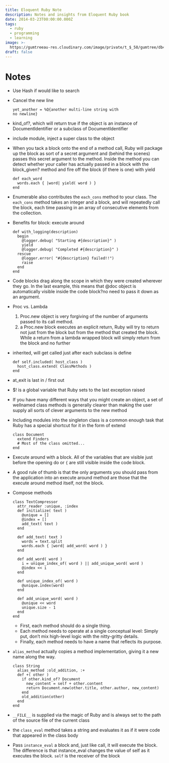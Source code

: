```yaml
---
title: Eloquent Ruby Note
description: Notes and insights from Eloquent Ruby book
date: 2014-03-23T00:00:00.000Z
tags:
  - ruby
  - programming
  - learning
image: >-
  https://gumtreeau-res.cloudinary.com/image/private/t_$_58/gumtree/db4d7c02-5bb2-4295-a284-3a3eee70dbf5.jpg
draft: false
---
```


Notes
=====

- Use Hash if would like to search
- Cancel the new line

    ```
    yet_another = %Q{another multi-line string with 
    no newline}
    ```

- kind_of?, which will return true if the object is an instance of DocumentIdentifier or a subclass of DocumentIdentifier
- include module, inject a super class to the object
- When you tack a block onto the end of a method call, Ruby will package up the block as sort of a secret argument and (behind the scenes) passes this secret argument to the method. Inside the method you can detect whether your caller has actually passed in a block with the block_given? method and fire off the block (if there is one) with yield

    ```
    def each_word
      words.each { |word| yield( word ) }
    end
    ```

- Enumerable also contributes the `each_cons` method to your class. The `each_cons` method takes an integer and a block, and will repeatedly call the block, each time passing in an array of consecutive elements from the collection.

- Benefits for block: execute around

    ```
    def with_logging(description)
      begin
        @logger.debug( "Starting #{description}" )
        yield
        @logger.debug( "Completed #{description}" )
      rescue
        @logger.error( "#{description} failed!!")
        raise
      end
    end 
    ```

- Code blocks drag along the scope in which they were created wherever they go. In the last example, this means that @doc object is automatically visible inside the code block?no need to pass it down as an argument.

- Proc vs. Lambda
  1. Proc.new object is very forgiving of the number of arguments passed to its call method.
  2. a Proc.new block executes an explicit return, Ruby will try to return not just from the block but from the method that created the block. While a return from a lambda wrapped block will simply return from the block and no further

- inherited, will get called just after each subclass is define

    ```
    def self.included( host_class )
      host_class.extend( ClassMethods )
    end
    ```

- at_exit is last in / first out
- $! is a global variable that Ruby sets to the last exception raised
- If you have many different ways that you might create an object, a set of wellnamed class methods is generally clearer than making the user supply all sorts of clever arguments to the new method
- Including modules into the singleton class is a common enough task that Ruby has a
special shortcut for it in the form of extend

    ```
    class Document
      extend Finders
      # Most of the class omitted...
    end
    ```

- Execute around with a block. All of the variables that are visible just before the opening do or `{` are still visible inside the code block.
- A good rule of thumb is that the only arguments you should pass from the application into an execute around method are those that the execute around method itself, not the block.
- Compose methods

    ```
    class TextCompressor
      attr_reader :unique, :index
      def initialize( text )
        @unique = []
        @index = []
        add_text( text )
      end

      def add_text( text )
        words = text.split
        words.each { |word| add_word( word ) }
      end

      def add_word( word )
        i = unique_index_of( word ) || add_unique_word( word )
        @index << i
      end

      def unique_index_of( word )
        @unique.index(word)
      end

      def add_unique_word( word )
        @unique << word
        unique.size - 1
      end
    end
    ```

  + First, each method should do a single thing.
  + Each method needs to operate at a single conceptual level: Simply put, don’t mix high-level logic with the nitty-gritty details.
  + Finally, each method needs to have a name that reflects its purpose.
  
- `alias_method` actually copies a method implementation, giving it a new name along the way.

    ```
    class String
      alias_method :old_addition, :+
      def +( other )
        if other.kind_of? Document
          new_content = self + other.content
          return Document.new(other.title, other.author, new_content)
        end
        old_addition(other)
      end
    end
    ```
- `__FILE__` is supplied via the magic of Ruby and is always set to the path of the source file of the current class
- the `class_eval` method takes a string and evaluates it as if it were code that
appeared in the class body
- Pass `instance_eval` a block and, just like call, it will execute the block. The difference is that instance_eval changes the value of self as it executes the block. `self` is the receiver of the block
